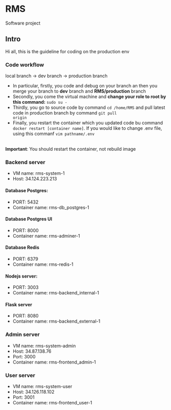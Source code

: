 # RMS
Software project

## Intro
Hi all, this is the guideline for coding on the production env

### Code workflow
local branch -> dev branch -> production branch <br />
- In particular, firstly, you code and debug on your branch an then you merge your branch to <b>dev</b> branch and <b>RMS/production</b> branch
- Secondly, you come the virtual machine and <b>change your role to root by this command:</b> <code>sudo su -</code>
- Thirdly, you go to source code by command <code>cd /home/RMS</code> and pull latest code in production branch by command <code>git pull origin</code>
- Finally, you restart the container which you updated code bu command <code>docker restart [container name]</code>. If you would like to change .env file, using this commanf <code>vim pathname/.env</code>
<br />
<b>Important</b>: You should restart the container, not rebuild image

### Backend server
- VM name: rms-system-1
- Host: 34.124.223.213

#### Database Postgres:
- PORT: 5432
- Container name: rms-db_postgres-1
#### Database Postgres UI
- PORT: 8000
- Container name: rms-adminer-1
#### Database Redis
- PORT: 6379
- Container name: rms-redis-1

#### Nodejs server:
- PORT: 3003
- Container name: rms-backend_internal-1
#### Flask server
- PORT: 8080
- Container name: rms-backend_external-1

### Admin server
- VM name: rms-system-admin
- Host: 34.87.138.76
- Port: 3000
- Container name: rms-frontend_admin-1

### User server
- VM name: rms-system-user
- Host: 34.126.118.102
- Port: 3001
- Container name: rms-frontend_user-1
